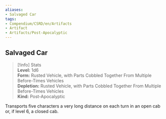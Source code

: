 ```yaml
---
aliases:
- Salvaged Car
tags:
- Compendium/CSRD/en/Artifacts
- Artifact
- Artifacts/Post-Apocalyptic
---
```


  
## Salvaged Car  
>[!info] Stats  
> **Level:** 1d6  
> **Form:** Rusted Vehicle, with Parts Cobbled Together From Multiple Before-Times Vehicles  
> **Depletion:** Rusted Vehicle, with Parts Cobbled Together From Multiple Before-Times Vehicles  
> **Kind:** Post-Apocalyptic
  
Transports five characters a very long distance on each turn in an open cab or, if level 6, a closed cab.